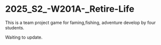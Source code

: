 # 2025_S2_-W201A-_Retire-Life
This is a team project game for faming,fishing, adventure develop by four students.

Waiting to update.
